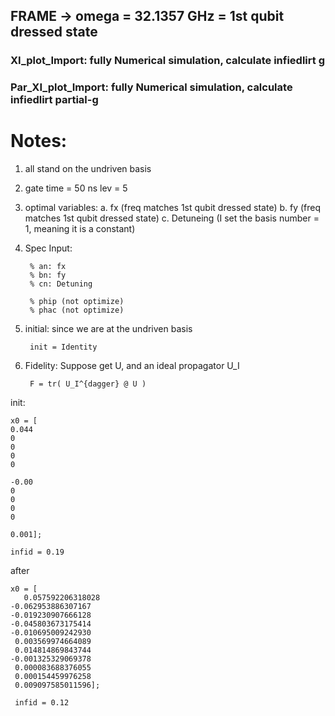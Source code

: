 ## FRAME -> omega = 32.1357 GHz = 1st qubit dressed state


### XI_plot_Import: fully Numerical simulation, calculate infiedlirt g


### Par_XI_plot_Import:  fully Numerical simulation, calculate infiedlirt  partial-g


# Notes:
1. all stand on the undriven basis
2.
    gate time = 50 ns
    lev = 5
3. optimal variables: 
a. fx (freq matches 1st qubit dressed state)
b. fy (freq matches 1st qubit dressed state)
c. Detuneing (I set the basis number = 1, meaning it is a constant)

4. Spec
Input:

        % an: fx
        % bn: fy
        % cn: Detuning

        % phip (not optimize)
        % phac (not optimize)

5. initial:
    since we are at the undriven basis
    
        init = Identity
    
6. Fidelity:
    Suppose get U, and an ideal propagator U_I
    
        F = tr( U_I^{dagger} @ U )

init:

    x0 = [         
    0.044
    0
    0
    0
    0

    -0.00
    0
    0
    0
    0

    0.001];

    infid = 0.19

after

    x0 = [         
       0.057592206318028
    -0.062953886307167
    -0.019230907666128
    -0.045803673175414
    -0.010695009242930
     0.003569974664089
     0.014814869843744
    -0.001325329069378
     0.000083688376055
     0.000154459976258
     0.009097585011596];
     
     infid = 0.12
